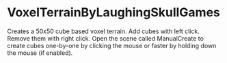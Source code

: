 # VoxelTerrainByLaughingSkullGames
Creates a 50x50 cube based voxel terrain. Add cubes with left click. Remove them with right click. Open the scene called ManualCreate to create cubes one-by-one by clicking the mouse or faster by holding down the mouse (if enabled).
